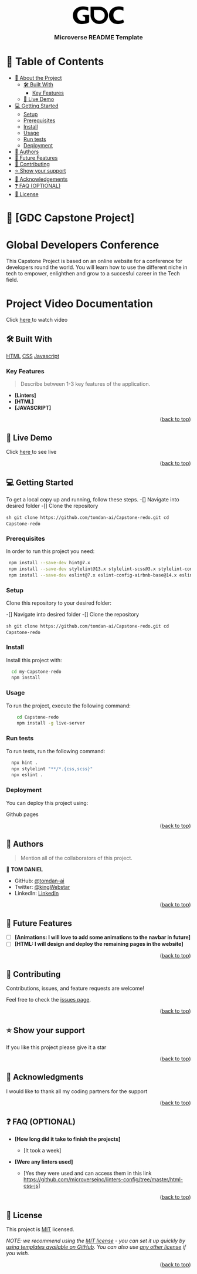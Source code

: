 <a name="readme-top"></a>


<div align="center">
  <img src="images/logo.png" alt="logo" width="140"  height="auto" />
  <br/>

  <h3><b>Microverse README Template</b></h3>

</div>


# 📗 Table of Contents

- [📖 About the Project](#about-project)
  - [🛠 Built With](#built-with)
    - [Key Features](#key-features)
  - [🚀 Live Demo](#live-demo)
- [💻 Getting Started](#getting-started)
  - [Setup](#setup)
  - [Prerequisites](#prerequisites)
  - [Install](#install)
  - [Usage](#usage)
  - [Run tests](#run-tests)
  - [Deployment](#triangular_flag_on_post-deployment)
- [👥 Authors](#authors)
- [🔭 Future Features](#future-features)
- [🤝 Contributing](#contributing)
- [⭐️ Show your support](#support)
- [🙏 Acknowledgements](#acknowledgements)
- [❓ FAQ (OPTIONAL)](#faq)
- [📝 License](#license)

<!-- PROJECT DESCRIPTION -->

# 📖 [GDC Capstone Project] <a href="https://tomdan-ai.github.io/Capstone-redo/"></a>

# Global Developers Conference
This Capstone Project is based on an online website for a conference for developers round the world. 
 You will learn how to use the different niche in tech to empower, enlighthen and grow to a succesful career in the Tech field. 

 # Project Video Documentation
 Click <a href="https://www.loom.com/share/18728e8d6b1f44f29d222cec9d9fa79f"> here </a> to watch video

## 🛠 Built With <a name="built-with"></a>
<a href="">HTML</a>
<a href="">CSS</a>
<a href="">Javascript</a>



### Key Features <a name="key-features"></a>

> Describe between 1-3 key features of the application.

- **[Linters]**
- **[HTML]**
- **[JAVASCRIPT]**

<p align="right">(<a href="#readme-top">back to top</a>)</p>

<!-- LIVE DEMO -->

## 🚀 Live Demo <a name="live-demo"></a>

<P>Click <a href="https://tomdan-ai.github.io/Capstone-redo/"> here </a> to see live </p>

<p align="right">(<a href="#readme-top">back to top</a>)</p>

<!-- GETTING STARTED -->

## 💻 Getting Started <a name="getting-started"></a>


To get a local copy up and running, follow these steps.
-[] Navigate into desired folder
-[] Clone the repository 

``sh
    git clone https://github.com/tomdan-ai/Capstone-redo.git
    cd Capstone-redo
``

### Prerequisites

In order to run this project you need:

```sh
 npm install --save-dev hint@7.x
 npm install --save-dev stylelint@13.x stylelint-scss@3.x stylelint-config-standard@21.x
 npm install --save-dev eslint@7.x eslint-config-airbnb-base@14.x eslint-plugin-import@2.x babel-eslint@10.x
```

### Setup

Clone this repository to your desired folder:

-[] Navigate into desired folder
-[] Clone the repository 

``sh
    git clone https://github.com/tomdan-ai/Capstone-redo.git
    cd Capstone-redo
``

### Install

Install this project with:

```sh
  cd my-Capstone-redo
  npm install
```

### Usage

To run the project, execute the following command:

```sh
    cd Capstone-redo
    npm install -g live-server
```

### Run tests

To run tests, run the following command:


```sh
  npx hint .
  npx stylelint "**/*.{css,scss}"
  npx eslint .
```

### Deployment

You can deploy this project using:

Github pages

<p align="right">(<a href="#readme-top">back to top</a>)</p>

<!-- AUTHORS -->

## 👥 Authors <a name="authors"></a>

> Mention all of the collaborators of this project.

👤 **TOM DANIEL**

- GitHub: [@tomdan-ai](https://github.com/tomdan-ai)
- Twitter: [@kingWebstar](https://twitter.com/tomudoh1)
- LinkedIn: [LinkedIn](https://linkedin.com/in/https://www.linkedin.com/in/tom-udoh-a89046256/)


<p align="right">(<a href="#readme-top">back to top</a>)</p>

<!-- FUTURE FEATURES -->

## 🔭 Future Features <a name="future-features"></a>

- [ ] **[Animations: I will love to add some animations to the navbar in future]**
- [ ] **[HTML: I will design and deploy the remaining pages in the website]**

<p align="right">(<a href="#readme-top">back to top</a>)</p>

<!-- CONTRIBUTING -->

## 🤝 Contributing <a name="contributing"></a>

Contributions, issues, and feature requests are welcome!

Feel free to check the [issues page](https://github.com/tomdan-ai/issues/).

<p align="right">(<a href="#readme-top">back to top</a>)</p>

<!-- SUPPORT -->

## ⭐️ Show your support <a name="support"></a>

If you like this project please give it a star

<p align="right">(<a href="#readme-top">back to top</a>)</p>

<!-- ACKNOWLEDGEMENTS -->

## 🙏 Acknowledgments <a name="acknowledgements"></a>

I would like to thank all my coding partners for the support

<p align="right">(<a href="#readme-top">back to top</a>)</p>

<!-- FAQ (optional) -->

## ❓ FAQ (OPTIONAL) <a name="faq"></a>


- **[How long did it take to finish the projects]**

  - [It took a week]

- **[Were any linters used]**

  - [Yes they were used and can access them in this link https://github.com/microverseinc/linters-config/tree/master/html-css-js]

<p align="right">(<a href="#readme-top">back to top</a>)</p>

<!-- LICENSE -->

## 📝 License <a name="license"></a>

This project is [MIT](./LICENSE) licensed.

_NOTE: we recommend using the [MIT license](https://choosealicense.com/licenses/mit/) - you can set it up quickly by [using templates available on GitHub](https://docs.github.com/en/communities/setting-up-your-project-for-healthy-contributions/adding-a-license-to-a-repository). You can also use [any other license](https://choosealicense.com/licenses/) if you wish._

<p align="right">(<a href="#readme-top">back to top</a>)</p>